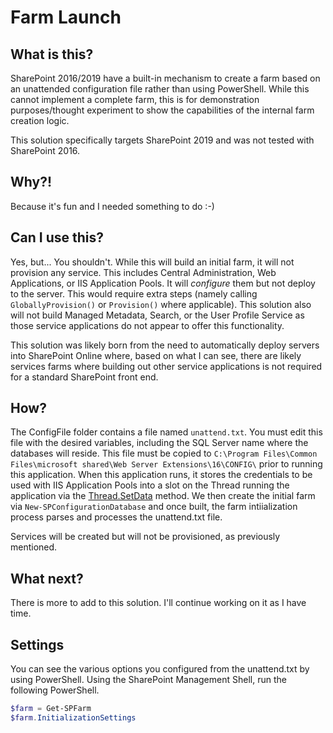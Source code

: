 # Farm Launch

## What is this?

SharePoint 2016/2019 have a built-in mechanism to create a farm based on an unattended configuration file rather than using PowerShell. While this cannot implement a complete farm, this is for demonstration purposes/thought experiment to show the capabilities of the internal farm creation logic.

This solution specifically targets SharePoint 2019 and was not tested with SharePoint 2016.

## Why?!

Because it's fun and I needed something to do :-)

## Can I use this?

Yes, but... You shouldn't. While this will build an initial farm, it will not provision any service. This includes Central Administration, Web Applications, or IIS Application Pools. It will _configure_ them but not deploy to the server. This would require extra steps (namely calling `GloballyProvision()` or `Provision()` where applicable). This solution also will not build Managed Metadata, Search, or the User Profile Service as those service applications do not appear to offer this functionality.

This solution was likely born from the need to automatically deploy servers into SharePoint Online where, based on what I can see, there are likely services farms where building out other service applications is not required for a standard SharePoint front end.

## How?

The ConfigFile folder contains a file named `unattend.txt`. You must edit this file with the desired variables, including the SQL Server name where the databases will reside. This file must be copied to `C:\Program Files\Common Files\microsoft shared\Web Server Extensions\16\CONFIG\` prior to running this application. When this application runs, it stores the credentials to be used with IIS Application Pools into a slot on the Thread running the application via the [Thread.SetData](https://docs.microsoft.com/en-us/dotnet/api/system.threading.thread.setdata?redirectedfrom=MSDN&view=netframework-4.7.2#System_Threading_Thread_SetData_System_LocalDataStoreSlot_System_Object_) method. We then create the initial farm via `New-SPConfigurationDatabase` and once built, the farm intiialization process parses and processes the unattend.txt file.

Services will be created but will not be provisioned, as previously mentioned.

## What next?

There is more to add to this solution. I'll continue working on it as I have time.

## Settings

You can see the various options you configured from the unattend.txt by using PowerShell. Using the SharePoint Management Shell, run the following PowerShell.

``` PowerShell
$farm = Get-SPFarm
$farm.InitializationSettings
```
